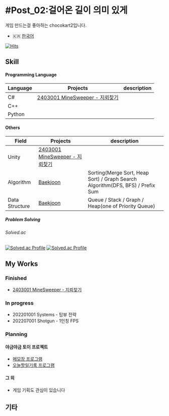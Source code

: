# #Post_02:걸어온 길이 의미 있게
게임 만드는걸 좋아하는 chocokart2입니다.
* 🇰🇷 [한국어](README_KR.md)

[![Hits](https://hits.seeyoufarm.com/api/count/incr/badge.svg?url=https%3A%2F%2Fgithub.com%2Fchocokart2&count_bg=%239038AD&title_bg=%23470F5A&icon=csharp.svg&icon_color=%23F2C8FF&title=hits&edge_flat=false)](https://hits.seeyoufarm.com)


## Skill
#### Programming Language
|Language|Projects|description|
|---|---|---|
|C#| [2403001 MineSweeper - 지뢰찾기](https://github.com/chocokart2/GameProject_2403001_MineSweeper/blob/main/README.md) | |
|C++| | |
|Python| | |
#### Others
|Field|Projects|description|
|---|---|---|
|Unity| [2403001 MineSweeper - 지뢰찾기](https://github.com/chocokart2/GameProject_2403001_MineSweeper/blob/main/README.md) | |
|Algorithm| [Baekjoon](https://github.com/chocokart2/Baekjoon) | Sorting(Merge Sort, Heap Sort) / Graph Search Algorithm(DFS, BFS) / Prefix Sum |
|Data Structure| [Baekjoon](https://github.com/chocokart2/Baekjoon) | Queue / Stack / Graph / Heap(one of Priority Queue) |

##### Problem Solving
###### Solved.ac
[![Solved.ac Profile](http://mazassumnida.wtf/api/v2/generate_badge?boj=chocokart2)](https://solved.ac/chocokart2/)
[![Solved.ac Profile](https://mazandi.herokuapp.com/api?handle=chocokart2&theme=warm)](https://solved.ac/chocokart2)
## My Works

### Finished
* [2403001 MineSweeper - 지뢰찾기](https://github.com/chocokart2/GameProject_2403001_MineSweeper/blob/main/README.md)
### In progress
* 202201001 Systems - 탑뷰 전략
* 202207001 Shotgun - 1인칭 FPS
### Planning

#### 야금야금 토이 프로젝트
* [메모장 프로그램](https://github.com/chocokart2/this_is_csharp_ch18_example1 "C# 파일 입출력 연습")
* [오늘할일기록 프로그램](https://github.com/chocokart2/no20230901DoItNow_CPlusPlus "C++ 연습용")
#### 그 외
* 게임 기획도 관심이 있습니다



## 기타


<!--
**chocokart2/chocokart2** is a ✨ _special_ ✨ repository because its `README.md` (this file) appears on your GitHub profile.

Here are some ideas to get you started:

- 🔭 I’m currently working on ...
- 🌱 I’m currently learning ...
- 👯 I’m looking to collaborate on ...
- 🤔 I’m looking for help with ...
- 💬 Ask me about ...
- 📫 How to reach me: ...
- 😄 Pronouns: ...
- ⚡ Fun fact: ...
-->
